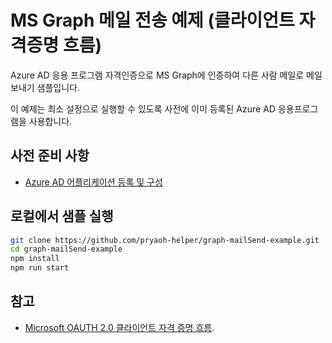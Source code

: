 # MS Graph 메일 전송 예제  (클라이언트 자격증명 흐름) 
Azure AD 응용 프로그램 자격인증으로 MS Graph에 인증하여 다른 사람 메일로 메일 보내기 샘플입니다.

이 예제는 최소 설정으로 실행할 수 있도록 사전에 이미 등록된  Azure AD 응용프로그램을 사용합니다.

## 사전 준비 사항
- [Azure AD 어플리케이션 등록 및 구성](/Resister_AzureAD.md)

## 로컬에서 샘플 실행

``` bash
git clone https://github.com/pryaoh-helper/graph-mailSend-example.git
cd graph-mailSend-example
npm install
npm run start
```



## 참고

- [Microsoft OAUTH 2.0 클라이언트 자격 증명 흐름](https://docs.microsoft.com/ko-kr/azure/active-directory/develop/v2-oauth2-client-creds-grant-flow).
